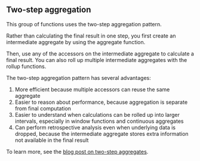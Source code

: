 ## Two-step aggregation

This group of functions uses the two-step aggregation pattern.

Rather than calculating the final result in one step, you first create an
intermediate aggregate by using the aggregate function.

Then, use any of the accessors on the intermediate aggregate to calculate a
final result. You can also roll up multiple intermediate aggregates with the
rollup functions.

The two-step aggregation pattern has several advantages:

1.  More efficient because multiple accessors can reuse the same aggregate
1.  Easier to reason about performance, because aggregation is separate from
    final computation
1.  Easier to understand when calculations can be rolled up into larger
    intervals, especially in window functions and continuous aggregates
1.  Can perform retrospective analysis even when underlying data is dropped, because
    the intermediate aggregate stores extra information not available in the
    final result

To learn more, see the [blog post on two-step
aggregates][blog-two-step-aggregates].

[blog-two-step-aggregates]: https://www.timescale.com/blog/how-postgresql-aggregation-works-and-how-it-inspired-our-hyperfunctions-design-2/
